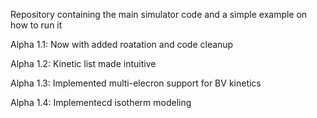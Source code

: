 Repository containing the main simulator code and a simple example on how to run it

Alpha 1.1:  Now with added roatation and code cleanup

Alpha 1.2: Kinetic list made intuitive

Alpha 1.3: Implemented multi-elecron support for BV kinetics

Alpha 1.4: Implementecd isotherm modeling